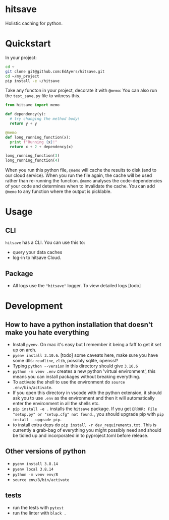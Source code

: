 # hitsave

Holistic caching for python.

# Quickstart

In your project:

```sh
cd ~
git clone git@github.com:EdAyers/hitsave.git
cd ~/my_project
pip install -e ~/hitsave
```

Take any functon in your project, decorate it with `@memo`: You can also run the
`test_save.py` file to witness this.

```py
from hitsave import memo

def dependency(y):
  # try changing the method body!
  return y + y

@memo
def long_running_function(x):
  print f"Running {x}!"
  return x + 2 + dependency(x)

long_running_function(3)
long_running_function(4)
```

When you run this python file, `@memo` will cache the results to disk (and to
our cloud service). When you run the file again, the cache will be used rather
than re-running the function. `@memo` analyses the code-dependencies of your
code and determines when to invalidate the cache. You can add `@memo` to any
function where the output is picklable.

# Usage

## CLI

`hitsave` has a CLI. You can use this to:

- query your data caches
- log-in to hitsave Cloud.

## Package

- All logs use the `"hitsave"` logger. To view detailed logs [todo]

# Development

## How to have a python installation that doesn't make you hate everything

- Install `pyenv`. On mac it's easy but I remember it being a faff to get it set
  up on arch.
- `pyenv install 3.10.6`. [todo] some caveats here, make sure you have some
  dlls: `readline`, `zlib`, possibly sqlite, openssl?
- Typing `python --version` in this directory should give `3.10.6`
- `python -m venv .env` creates a new python 'virtual environment', this means
  you can install packages without breaking everything.
- To activate the shell to use the environment do `source .env/bin/activate`.
- If you open this directory in vscode with the python extension, it should ask
  you to use `.env` as the environment and then it will automatically enter the
  environment in all the shells etc.
- `pip install -e .` installs the `hitsave` package. If you get
  `ERROR: File "setup.py" or "setup.cfg" not found.`, you should upgrade pip
  with `pip install --upgrade pip`.
- to install extra deps do `pip install -r dev_requirements.txt`. This is
  currently a grab-bag of everything you might possibly need and should be
  tidied up and incorporated in to pyproject.toml before release.

## Other versions of python

- `pyenv install 3.8.14`
- `pyenv local 3.8.14`
- `python -m venv env/8`
- `source env/8/bin/activate`

## tests

- run the tests with `pytest`
- run the linter with `black .`
